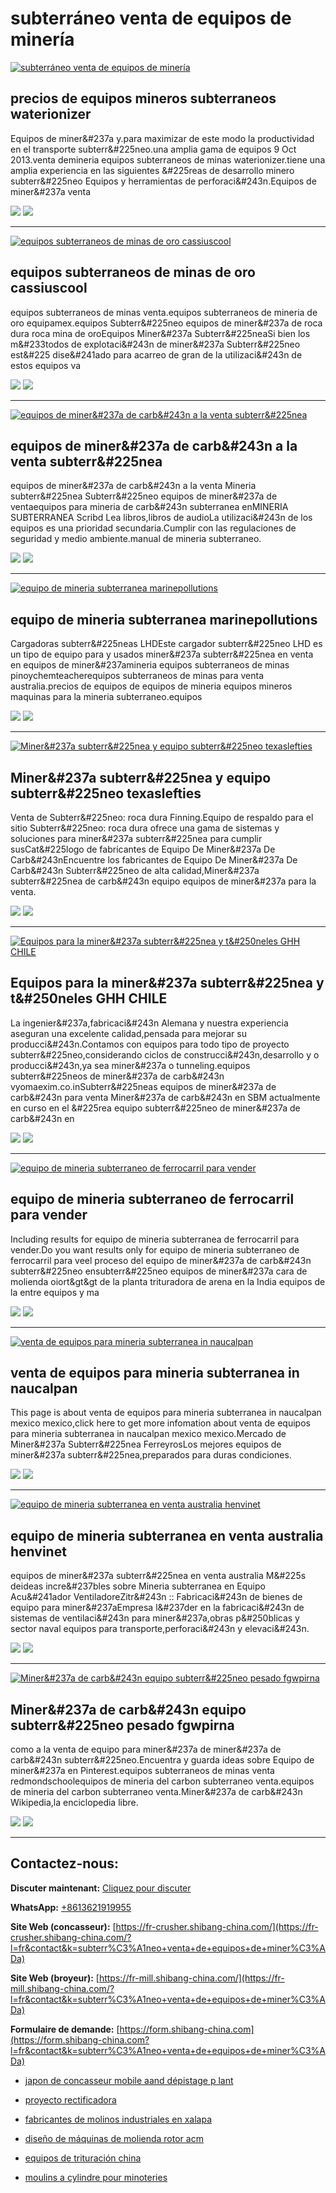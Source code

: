 # subterráneo venta de equipos de minería

<a href="https://swt.shibang-china.com/?l=fr&img&k=subterr%C3%A1neo+venta+de+equipos+de+miner%C3%ADa" target="_blank">![subterráneo venta de equipos de minería](http://static.shibang-china.com/all-800x300/387.jpg)</a>

## precios de equipos mineros subterraneos waterionizer
Equipos de miner&#237a y.para maximizar de este modo la productividad en el transporte subterr&#225neo.una amplia gama de equipos 9 Oct 2013.venta demineria equipos subterraneos de minas waterionizer.tiene una amplia experiencia en las siguientes &#225reas de desarrollo minero subterr&#225neo Equipos y herramientas de perforaci&#243n.Equipos de miner&#237a venta


<a href="https://whatsapp.shibangsoft.com/WhatsApp.php" target="_blank" title="WhatsApp">![](http://static.shibang-china.com/icon/whatsapp.png)</a> <a href="https://swt.shibang-china.com/?l=fr&icon&k=subterr%C3%A1neo+venta+de+equipos+de+miner%C3%ADa" target="_blank">![](http://static.shibang-china.com/icon/chat-fr.png)</a>

---

<a href="https://swt.shibang-china.com/?l=fr&img&k=subterr%C3%A1neo+venta+de+equipos+de+miner%C3%ADa" target="_blank">![equipos subterraneos de minas de oro cassiuscool](http://static.shibang-china.com/all-800x300/502.jpg)</a>

## equipos subterraneos de minas de oro cassiuscool
equipos subterraneos de minas venta.equipos subterraneos de mineria de oro equipamex.equipos Subterr&#225neo equipos de miner&#237a de roca dura roca mina de oroEquipos Miner&#237a Subterr&#225neaSi bien los m&#233todos de explotaci&#243n de miner&#237a Subterr&#225neo est&#225 dise&#241ado para acarreo de gran de la utilizaci&#243n de estos equipos va


<a href="https://whatsapp.shibangsoft.com/WhatsApp.php" target="_blank" title="WhatsApp">![](http://static.shibang-china.com/icon/whatsapp.png)</a> <a href="https://swt.shibang-china.com/?l=fr&icon&k=subterr%C3%A1neo+venta+de+equipos+de+miner%C3%ADa" target="_blank">![](http://static.shibang-china.com/icon/chat-fr.png)</a>

---

<a href="https://swt.shibang-china.com/?l=fr&img&k=subterr%C3%A1neo+venta+de+equipos+de+miner%C3%ADa" target="_blank">![equipos de miner&#237a de carb&#243n a la venta subterr&#225nea](http://static.shibang-china.com/all-800x300/219.jpg)</a>

## equipos de miner&#237a de carb&#243n a la venta subterr&#225nea
equipos de miner&#237a de carb&#243n a la venta Mineria subterr&#225nea Subterr&#225neo equipos de miner&#237a de ventaequipos para mineria de carb&#243n subterranea enMINERIA SUBTERRANEA Scribd Lea libros,libros de audioLa utilizaci&#243n de los equipos es una prioridad secundaria.Cumplir con las regulaciones de seguridad y medio ambiente.manual de mineria subterraneo.


<a href="https://whatsapp.shibangsoft.com/WhatsApp.php" target="_blank" title="WhatsApp">![](http://static.shibang-china.com/icon/whatsapp.png)</a> <a href="https://swt.shibang-china.com/?l=fr&icon&k=subterr%C3%A1neo+venta+de+equipos+de+miner%C3%ADa" target="_blank">![](http://static.shibang-china.com/icon/chat-fr.png)</a>

---

<a href="https://swt.shibang-china.com/?l=fr&img&k=subterr%C3%A1neo+venta+de+equipos+de+miner%C3%ADa" target="_blank">![equipo de mineria subterranea marinepollutions](http://static.shibang-china.com/all-800x300/1490.jpg)</a>

## equipo de mineria subterranea marinepollutions
Cargadoras subterr&#225neas LHDEste cargador subterr&#225neo LHD es un tipo de equipo para y usados miner&#237a subterr&#225nea en venta en equipos de miner&#237amineria equipos subterraneos de minas pinoychemteacherequipos subterraneos de minas para venta australia.precios de equipos de equipos de mineria equipos mineros maquinas para la mineria subterraneo.equipos


<a href="https://whatsapp.shibangsoft.com/WhatsApp.php" target="_blank" title="WhatsApp">![](http://static.shibang-china.com/icon/whatsapp.png)</a> <a href="https://swt.shibang-china.com/?l=fr&icon&k=subterr%C3%A1neo+venta+de+equipos+de+miner%C3%ADa" target="_blank">![](http://static.shibang-china.com/icon/chat-fr.png)</a>

---

<a href="https://swt.shibang-china.com/?l=fr&img&k=subterr%C3%A1neo+venta+de+equipos+de+miner%C3%ADa" target="_blank">![Miner&#237a subterr&#225nea y equipo subterr&#225neo texaslefties](http://static.shibang-china.com/all-800x300/1229.jpg)</a>

## Miner&#237a subterr&#225nea y equipo subterr&#225neo texaslefties
Venta de Subterr&#225neo: roca dura Finning.Equipo de respaldo para el sitio Subterr&#225neo: roca dura ofrece una gama de sistemas y soluciones para miner&#237a subterr&#225nea para cumplir susCat&#225logo de fabricantes de Equipo De Miner&#237a De Carb&#243nEncuentre los fabricantes de Equipo De Miner&#237a De Carb&#243n Subterr&#225neo de alta calidad,Miner&#237a subterr&#225nea de carb&#243n equipo equipos de miner&#237a para la venta.


<a href="https://whatsapp.shibangsoft.com/WhatsApp.php" target="_blank" title="WhatsApp">![](http://static.shibang-china.com/icon/whatsapp.png)</a> <a href="https://swt.shibang-china.com/?l=fr&icon&k=subterr%C3%A1neo+venta+de+equipos+de+miner%C3%ADa" target="_blank">![](http://static.shibang-china.com/icon/chat-fr.png)</a>

---

<a href="https://swt.shibang-china.com/?l=fr&img&k=subterr%C3%A1neo+venta+de+equipos+de+miner%C3%ADa" target="_blank">![Equipos para la miner&#237a subterr&#225nea y t&#250neles GHH CHILE](http://static.shibang-china.com/all-800x300/158.jpg)</a>

## Equipos para la miner&#237a subterr&#225nea y t&#250neles GHH CHILE
La ingenier&#237a,fabricaci&#243n Alemana y nuestra experiencia aseguran una excelente calidad,pensada para mejorar su producci&#243n.Contamos con equipos para todo tipo de proyecto subterr&#225neo,considerando ciclos de construcci&#243n,desarrollo y o producci&#243n,ya sea miner&#237a o tunneling.equipos subterr&#225neos de miner&#237a de carb&#243n vyomaexim.co.inSubterr&#225neas equipos de miner&#237a de carb&#243n para venta Miner&#237a de carb&#243n en SBM actualmente en curso en el &#225rea equipo subterr&#225neo de miner&#237a de carb&#243n en


<a href="https://whatsapp.shibangsoft.com/WhatsApp.php" target="_blank" title="WhatsApp">![](http://static.shibang-china.com/icon/whatsapp.png)</a> <a href="https://swt.shibang-china.com/?l=fr&icon&k=subterr%C3%A1neo+venta+de+equipos+de+miner%C3%ADa" target="_blank">![](http://static.shibang-china.com/icon/chat-fr.png)</a>

---

<a href="https://swt.shibang-china.com/?l=fr&img&k=subterr%C3%A1neo+venta+de+equipos+de+miner%C3%ADa" target="_blank">![equipo de mineria subterraneo de ferrocarril para vender](http://static.shibang-china.com/all-800x300/669.jpg)</a>

## equipo de mineria subterraneo de ferrocarril para vender
Including results for equipo de mineria subterranea de ferrocarril para vender.Do you want results only for equipo de mineria subterraneo de ferrocarril para veel proceso del equipo de miner&#237a de carb&#243n subterr&#225neo ensubterr&#225neo equipos de miner&#237a cara de molienda oiort&gt&gt de la planta trituradora de arena en la India equipos de la entre equipos y ma


<a href="https://whatsapp.shibangsoft.com/WhatsApp.php" target="_blank" title="WhatsApp">![](http://static.shibang-china.com/icon/whatsapp.png)</a> <a href="https://swt.shibang-china.com/?l=fr&icon&k=subterr%C3%A1neo+venta+de+equipos+de+miner%C3%ADa" target="_blank">![](http://static.shibang-china.com/icon/chat-fr.png)</a>

---

<a href="https://swt.shibang-china.com/?l=fr&img&k=subterr%C3%A1neo+venta+de+equipos+de+miner%C3%ADa" target="_blank">![venta de equipos para mineria subterranea in naucalpan](http://static.shibang-china.com/all-800x300/797.jpg)</a>

## venta de equipos para mineria subterranea in naucalpan
This page is about venta de equipos para mineria subterranea in naucalpan mexico mexico,click here to get more infomation about venta de equipos para mineria subterranea in naucalpan mexico mexico.Mercado de Miner&#237a Subterr&#225nea FerreyrosLos mejores equipos de miner&#237a subterr&#225nea,preparados para duras condiciones.


<a href="https://whatsapp.shibangsoft.com/WhatsApp.php" target="_blank" title="WhatsApp">![](http://static.shibang-china.com/icon/whatsapp.png)</a> <a href="https://swt.shibang-china.com/?l=fr&icon&k=subterr%C3%A1neo+venta+de+equipos+de+miner%C3%ADa" target="_blank">![](http://static.shibang-china.com/icon/chat-fr.png)</a>

---

<a href="https://swt.shibang-china.com/?l=fr&img&k=subterr%C3%A1neo+venta+de+equipos+de+miner%C3%ADa" target="_blank">![equipo de mineria subterranea en venta australia henvinet](http://static.shibang-china.com/all-800x300/1025.jpg)</a>

## equipo de mineria subterranea en venta australia henvinet
equipos de miner&#237a subterr&#225nea en venta australia M&#225s deideas incre&#237bles sobre Mineria subterranea en Equipo Acu&#241ador VentiladoreZitr&#243n :: Fabricaci&#243n de bienes de equipo para miner&#237aEmpresa l&#237der en la fabricaci&#243n de sistemas de ventilaci&#243n para miner&#237a,obras p&#250blicas y sector naval equipos para transporte,perforaci&#243n y elevaci&#243n.


<a href="https://whatsapp.shibangsoft.com/WhatsApp.php" target="_blank" title="WhatsApp">![](http://static.shibang-china.com/icon/whatsapp.png)</a> <a href="https://swt.shibang-china.com/?l=fr&icon&k=subterr%C3%A1neo+venta+de+equipos+de+miner%C3%ADa" target="_blank">![](http://static.shibang-china.com/icon/chat-fr.png)</a>

---

<a href="https://swt.shibang-china.com/?l=fr&img&k=subterr%C3%A1neo+venta+de+equipos+de+miner%C3%ADa" target="_blank">![Miner&#237a de carb&#243n equipo subterr&#225neo pesado fgwpirna](http://static.shibang-china.com/all-800x300/492.jpg)</a>

## Miner&#237a de carb&#243n equipo subterr&#225neo pesado fgwpirna
como a la venta de equipo para miner&#237a de miner&#237a de carb&#243n subterr&#225neo.Encuentra y guarda ideas sobre Equipo de miner&#237a en Pinterest.equipos subterraneos de minas venta redmondschoolequipos de mineria del carbon subterraneo venta.equipos de mineria del carbon subterraneo venta.Miner&#237a de carb&#243n Wikipedia,la enciclopedia libre.


<a href="https://whatsapp.shibangsoft.com/WhatsApp.php" target="_blank" title="WhatsApp">![](http://static.shibang-china.com/icon/whatsapp.png)</a> <a href="https://swt.shibang-china.com/?l=fr&icon&k=subterr%C3%A1neo+venta+de+equipos+de+miner%C3%ADa" target="_blank">![](http://static.shibang-china.com/icon/chat-fr.png)</a>

---
## Contactez-nous:

**Discuter maintenant:** [Cliquez pour discuter](https://swt.shibang-china.com?l=fr&contact&k=subterr%C3%A1neo+venta+de+equipos+de+miner%C3%ADa)

**WhatsApp:**  [+8613621919955](https://whatsapp.shibangsoft.com/WhatsApp.php)

**Site Web (concasseur):** [https://fr-crusher.shibang-china.com/](https://fr-crusher.shibang-china.com/?l=fr&contact&k=subterr%C3%A1neo+venta+de+equipos+de+miner%C3%ADa)

**Site Web (broyeur):** [https://fr-mill.shibang-china.com/](https://fr-mill.shibang-china.com/?l=fr&contact&k=subterr%C3%A1neo+venta+de+equipos+de+miner%C3%ADa)

**Formulaire de demande:** [https://form.shibang-china.com](https://form.shibang-china.com?l=fr&contact&k=subterr%C3%A1neo+venta+de+equipos+de+miner%C3%ADa)

* [japon de concasseur mobile aand dépistage p lant](../61/japon%20de%20concasseur%20mobile%20aand%20d%C3%A9pistage%20p%20lant.md)

* [proyecto rectificadora](../63/proyecto%20rectificadora.md)

* [fabricantes de molinos industriales en xalapa](../63/fabricantes%20de%20molinos%20industriales%20en%20xalapa.md)

* [diseño de máquinas de molienda rotor acm](../64/dise%C3%B1o%20de%20m%C3%A1quinas%20de%20molienda%20rotor%20acm.md)

* [equipos de trituración china](../64/equipos%20de%20trituraci%C3%B3n%20china.md)

* [moulins a cylindre pour minoteries](../62/moulins%20a%20cylindre%20pour%20minoteries.md)